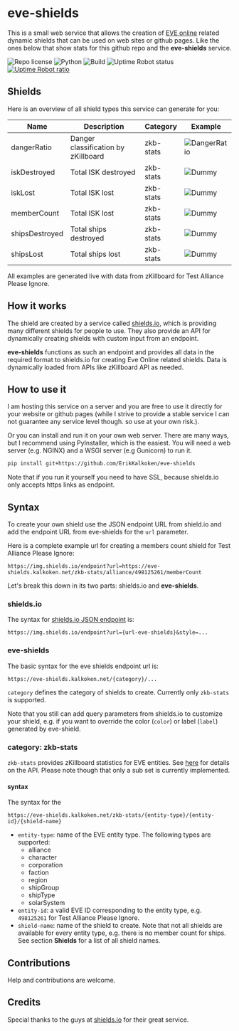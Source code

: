 # eve-shields

This is a small web service that allows the creation of [EVE online](https://en.wikipedia.org/wiki/Eve_Online) related dynamic shields that can be used on web sites or github pages. Like the ones below that show stats for this github repo and the **eve-shields** service.

![Repo license](https://img.shields.io/github/license/ErikKalkoken/eve-shields) ![Python](https://img.shields.io/badge/python-3.5-blue) ![Build](https://api.travis-ci.org/ErikKalkoken/eve-shields.svg?branch=master) ![Uptime Robot status](https://img.shields.io/uptimerobot/status/m783377950-d030d9c007b33bdb219ac4e5) 
[![Uptime Robot ratio](https://img.shields.io/uptimerobot/ratio/m783377950-d030d9c007b33bdb219ac4e5)](https://stats.uptimerobot.com/voNrrI7ooP)

## Shields

Here is an overview of all shield types this service can generate for you:

Name | Description | Category | Example
--- | --- | --- | ---
dangerRatio | Danger classification by zKillboard | zkb-stats | ![DangerRatio](https://img.shields.io/endpoint?url=https://eve-shields.kalkoken.net/zkb-stats/alliance/498125261/dangerRatio)
iskDestroyed | Total ISK destroyed | zkb-stats | ![Dummy](https://img.shields.io/endpoint?url=https://eve-shields.kalkoken.net/zkb-stats/alliance/498125261/iskDestroyed)
iskLost | Total ISK lost | zkb-stats | ![Dummy](https://img.shields.io/endpoint?url=https://eve-shields.kalkoken.net/zkb-stats/alliance/498125261/iskLost)
memberCount | Total ISK lost | zkb-stats| ![Dummy](https://img.shields.io/endpoint?url=https://eve-shields.kalkoken.net/zkb-stats/alliance/498125261/memberCount)
shipsDestroyed | Total ships destroyed | zkb-stats | ![Dummy](https://img.shields.io/endpoint?url=https://eve-shields.kalkoken.net/zkb-stats/alliance/498125261/shipsDestroyed)
shipsLost | Total ships lost  | zkb-stats| ![Dummy](https://img.shields.io/endpoint?url=https://eve-shields.kalkoken.net/zkb-stats/alliance/498125261/shipsLost)

All examples are generated live with data from zKillboard for Test Alliance Please Ignore.

## How it works

The shield are created by a service called [shields.io](shields.io), which is providing many different shields for people to use. They also provide an API for dynamically creating shields with custom input from an endpoint.

**eve-shields** functions as such an endpoint and provides all data in the required format to shields.io for creating Eve Online related shields. Data is dynamically loaded from APIs like zKillboard API as needed.

## How to use it

I am hosting this service on a server and you are free to use it directly for your website or github pages (while I strive to provide a stable service I can not guarantee any service level though. so use at your own risk.).

Or you can install and run it on your own web server. There are many ways, but I recommend using PyInstaller, which is the easiest. You will need a web server (e.g. NGINX) and a WSGI server (e.g Gunicorn) to run it.

```bash
pip install git+https://github.com/ErikKalkoken/eve-shields
```

Note that if you run it yourself you need to have SSL, because shields.io only accepts https links as endpoint.

## Syntax

To create your own shield use the JSON endpoint URL from shield.io and add the endpoint URL from eve-shields for the `url` parameter.

Here is a complete example url for creating a members count shield for Test Alliance Please Ignore:

```plain
https://img.shields.io/endpoint?url=https://eve-shields.kalkoken.net/zkb-stats/alliance/498125261/memberCount
```

Let's break this down in its two parts: shields.io and **eve-shields**.

### shields.io

The syntax for [shields.io JSON endpoint](https://shields.io/endpoint) is:

```plain
https://img.shields.io/endpoint?url={url-eve-shields}&style=...
```

### eve-shields

The basic syntax for the  eve shields endpoint url is:

```plain
https://eve-shields.kalkoken.net/{category}/...
```

 `category` defines the category of shields to create. Currently only `zkb-stats` is supported.

Note that you still can add query parameters from shields.io to customize your shield, e.g. if you want to override the color (`color`) or label (`label`) generated by eve-shield.

### category: zkb-stats

`zkb-stats` provides zKillboard statistics for EVE entities.  See [here](https://github.com/zKillboard/zKillboard/wiki/API-(Statistics)) for details on the API. Please note though that only a sub set is currently implemented.

#### syntax

The syntax for the 

```plain
https://eve-shields.kalkoken.net/zkb-stats/{entity-type}/{entity-id}/{shield-name}
```

- `entity-type`: name of the EVE entity type. The following types are supported:
  - alliance
  - character
  - corporation  
  - faction
  - region
  - shipGroup
  - shipType  
  - solarSystem
- `entity-id`: a valid EVE ID corresponding to the entity type, e.g. `498125261` for Test Alliance Please Ignore.
- `shield-name`: name of the shield to create. Note that not all shields are available for every entity type, e.g. there is no member count for ships. See section **Shields** for a list of all shield names.

## Contributions

Help and contributions are welcome.

## Credits

Special thanks to the guys at [shields.io](https://shields.io) for their great service.
